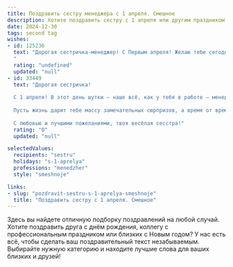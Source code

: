 ```yaml
---
title: Поздравить сестру менеджера с 1 апреля. Смешное
description: Хотите поздравить сестру с 1 апреля или другим праздником? Наш ИИ создаст незабываемое поздравление, а вы обязательно выделитесь среди других.  
date: 2024-12-30
tags: second tag
wishes:
- id: 125236
  text: "Дорогая сестричка-менеджер! С Первым апреля! Желаю тебе сегодня таких успешных переговоров, что контракты будут подписываться сами, а клиенты будут дарить тебе горы бесплатных конфет (без скрытых условий, естественно!). Пусть все твои планы осуществятся, как по волшебству, ну или хотя бы как в самых смелых рекламных роликах!  Пусть этот день будет полон позитива, а удача – неотразима, как твой профессионализм!  И помни: даже если тебя сегодня обманут, у тебя есть все инструменты, чтобы вернуть ситуацию под контроль! 😉
  "
  rating: "undefined"
  updated: "null"
- id: 33449
  text: "Дорогая сестричка!
  
  С 1 апреля! В этот день шутки – наше всё, как у тебя в работе – менеджеры! Желаю, чтобы у твоих клиентов всегда были «гениальные идеи», а у тебя – «гениальные решения»! Пусть твои подчиненные не так часто смешат, как наши друзья на утренниках, а задачи всегда решаются с лёгкостью, как будто ты раздаёшь шутки на расхват!
  
  Пусть жизнь дарит тебе массу замечательных сюрпризов, а время от времени побалует шутливыми случайностями, чтобы всегда была тема для смеха. Забудь про отчёты на сегодня и просто насладись этим днём!
  
  С любовью и лучшими пожеланиями, твоя весёлая сесстра!"
  rating: "0"
  updated: "null"

selectedValues:
  recipients: "sestru"
  holidays: "s-1-aprelya"
  professions: "menedzher"
  style: "smeshnoje"

links:
- slug: "pozdravit-sestru-s-1-aprelya-smeshnoje"
  title: "Поздравить сестру с 1 апреля. Смешное"
---
```


Здесь вы найдете отличную подборку поздравлений на любой случай. 
Хотите поздравить друга с днём рождения, коллегу с профессиональным праздником или близких с Новым годом? У нас есть всё, чтобы сделать ваш поздравительный текст незабываемым. Выбирайте нужную категорию и находите лучшие слова для ваших близких и друзей!
